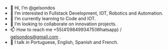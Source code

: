 - 👋 Hi, I’m @gelsondos
- 👀 I’m interested in Fullstack Development, IOT, Robotics and Automation.
- 🌱 I’m currently learning to Code and IOT.
- 💞️ I’m looking to collaborate on innovation projects.
- 📫 How to reach me +55(41)984993475(Whatsapp) / gelsondos@gmail.com .
- 👾 I  talk in Portuguese, English, Spanish and French.

<!---
gelsondos/gelsondos is a ✨ special ✨ repository because its `README.md` (this file) appears on your GitHub profile.
You can click the Preview link to take a look at your changes.
--->
